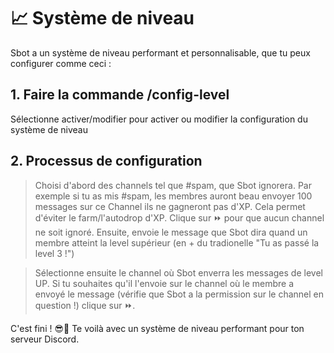 # 📈 Système de niveau

Sbot a un système de niveau performant et personnalisable, que tu peux configurer comme ceci :

## 1. Faire la commande /config-level

Sélectionne activer/modifier pour activer ou modifier la configuration du système de niveau 

## 2. Processus de configuration

> Choisi d'abord des channels tel que #spam, que Sbot ignorera. Par exemple si tu as mis #spam, les membres auront beau envoyer 100 messages sur ce Channel ils ne gagneront pas d'XP. Cela permet d'éviter le farm/l'autodrop d'XP.
Clique sur ⏩ pour que aucun channel ne soit ignoré.
> Ensuite, envoie le message que Sbot dira quand un membre atteint la level supérieur (en + du tradionelle "Tu as passé la level 3 !")

> Sélectionne ensuite le channel où Sbot enverra les messages de level UP. Si tu souhaites qu'il l'envoie sur le channel où le membre a envoyé le message (vérifie que Sbot a la permission sur le channel en question !) clique sur ⏩.

C'est fini ! 😎🎉 Te voilà avec un système de niveau performant pour ton serveur Discord.